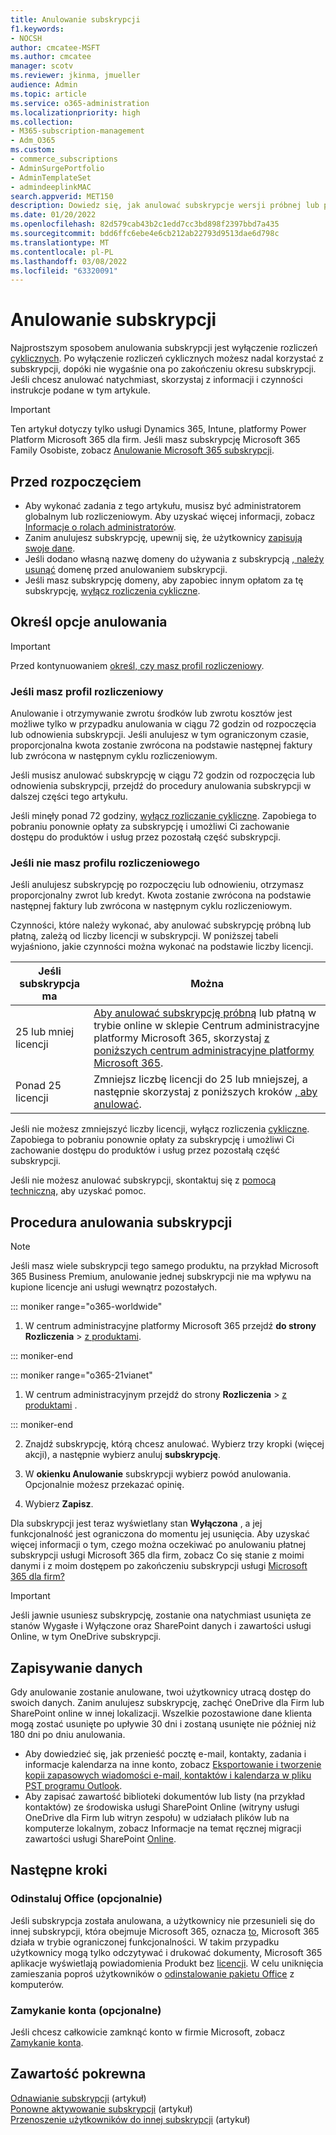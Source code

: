 ```yaml
---
title: Anulowanie subskrypcji
f1.keywords:
- NOCSH
author: cmcatee-MSFT
ms.author: cmcatee
manager: scotv
ms.reviewer: jkinma, jmueller
audience: Admin
ms.topic: article
ms.service: o365-administration
ms.localizationpriority: high
ms.collection:
- M365-subscription-management
- Adm_O365
ms.custom:
- commerce_subscriptions
- AdminSurgePortfolio
- AdminTemplateSet
- admindeeplinkMAC
search.appverid: MET150
description: Dowiedz się, jak anulować subskrypcje wersji próbnej lub płatnej usługi Dynamics 365, Intune, platformy Power Microsoft 365 dla firm w ramach usługi centrum administracyjne platformy Microsoft 365.
ms.date: 01/20/2022
ms.openlocfilehash: 82d579cab43b2c1edd7cc3bd898f2397bbd7a435
ms.sourcegitcommit: bdd6ffc6ebe4e6cb212ab22793d9513dae6d798c
ms.translationtype: MT
ms.contentlocale: pl-PL
ms.lasthandoff: 03/08/2022
ms.locfileid: "63320091"
---
```

# <a name="cancel-your-subscription"></a>Anulowanie subskrypcji

Najprostszym sposobem anulowania subskrypcji jest wyłączenie rozliczeń [cyklicznych](renew-your-subscription.md). Po wyłączenie rozliczeń cyklicznych możesz nadal korzystać z subskrypcji, dopóki nie wygaśnie ona po zakończeniu okresu subskrypcji. Jeśli chcesz anulować natychmiast, skorzystaj z informacji i czynności instrukcje podane w tym artykule.

> [!IMPORTANT]
> Ten artykuł dotyczy tylko usługi Dynamics 365, Intune, platformy Power Platform Microsoft 365 dla firm. Jeśli masz subskrypcję Microsoft 365 Family Osobiste, zobacz [Anulowanie Microsoft 365 subskrypcji](https://support.microsoft.com/office/cancel-a-microsoft-365-subscription-46e2634c-c64b-4c65-94b9-2cc9c960e91b?OCID=M365_DocsCancel_Link).

## <a name="before-you-begin"></a>Przed rozpoczęciem

- Aby wykonać zadania z tego artykułu, musisz być administratorem globalnym lub rozliczeniowym. Aby uzyskać więcej informacji, zobacz [Informacje o rolach administratorów](../../admin/add-users/about-admin-roles.md).
- Zanim anulujesz subskrypcję, upewnij się, że użytkownicy [zapisują swoje dane](#save-your-data).
- Jeśli dodano własną nazwę domeny do używania z subskrypcją [, należy usunąć](../../admin/get-help-with-domains/remove-a-domain.md) domenę przed anulowaniem subskrypcji.
- Jeśli masz subskrypcję domeny, aby zapobiec innym opłatom za tę subskrypcję, [wyłącz rozliczenia cykliczne](renew-your-subscription.md).

## <a name="determine-your-cancellation-options"></a>Określ opcje anulowania

> [!IMPORTANT]
> Przed kontynuowaniem [określ, czy masz profil rozliczeniowy](../billing-and-payments/manage-billing-profiles.md#view-my-billing-profiles).

### <a name="if-you-have-a-billing-profile"></a>Jeśli masz profil rozliczeniowy

Anulowanie i otrzymywanie zwrotu środków lub zwrotu kosztów jest możliwe tylko w przypadku anulowania w ciągu 72 godzin od rozpoczęcia lub odnowienia subskrypcji. Jeśli anulujesz w tym ograniczonym czasie, proporcjonalna kwota zostanie zwrócona na podstawie następnej faktury lub zwrócona w następnym cyklu rozliczeniowym.

Jeśli musisz anulować subskrypcję w ciągu 72 godzin od rozpoczęcia lub odnowienia subskrypcji, przejdź do procedury anulowania [](#steps-to-cancel-your-subscription) subskrypcji w dalszej części tego artykułu.

Jeśli minęły ponad 72 godziny, [wyłącz rozliczanie cykliczne](renew-your-subscription.md). Zapobiega to pobraniu ponownie opłaty za subskrypcję i umożliwi Ci zachowanie dostępu do produktów i usług przez pozostałą część subskrypcji.

### <a name="if-you-dont-have-a-billing-profile"></a>Jeśli nie masz profilu rozliczeniowego

Jeśli anulujesz subskrypcję po rozpoczęciu lub odnowieniu, otrzymasz proporcjonalny zwrot lub kredyt. Kwota zostanie zwrócona na podstawie następnej faktury lub zwrócona w następnym cyklu rozliczeniowym.

Czynności, które należy wykonać, aby anulować subskrypcję próbną lub płatną, zależą od liczby licencji w subskrypcji. W poniższej tabeli wyjaśniono, jakie czynności można wykonać na podstawie liczby licencji.

|Jeśli subskrypcja ma  |Można  |
|--------------|--------------|
|25 lub mniej licencji  | [Aby anulować subskrypcję próbną](#steps-to-cancel-your-subscription) lub płatną w trybie online w sklepie Centrum administracyjne platformy Microsoft 365, skorzystaj <a href="https://go.microsoft.com/fwlink/p/?linkid=2024339" target="_blank">z poniższych centrum administracyjne platformy Microsoft 365</a>.        |
|Ponad 25 licencji   | Zmniejsz liczbę licencji do 25 lub mniejszej, a następnie skorzystaj z poniższych kroków [, aby anulować](#steps-to-cancel-your-subscription).      |

Jeśli nie możesz zmniejszyć liczby licencji, wyłącz rozliczenia [cykliczne](renew-your-subscription.md). Zapobiega to pobraniu ponownie opłaty za subskrypcję i umożliwi Ci zachowanie dostępu do produktów i usług przez pozostałą część subskrypcji.

Jeśli nie możesz anulować subskrypcji, skontaktuj się z [pomocą techniczną,](../../admin/get-help-support.md) aby uzyskać pomoc.

## <a name="steps-to-cancel-your-subscription"></a>Procedura anulowania subskrypcji

> [!NOTE]
> Jeśli masz wiele subskrypcji tego samego produktu, na przykład Microsoft 365 Business Premium, anulowanie jednej subskrypcji nie ma wpływu na kupione licencje ani usługi wewnątrz pozostałych.

::: moniker range="o365-worldwide"

1. W centrum administracyjne platformy Microsoft 365 przejdź **do strony Rozliczenia** \> <a href="https://go.microsoft.com/fwlink/p/?linkid=842054" target="_blank">z produktami</a>.

::: moniker-end

::: moniker range="o365-21vianet"

1. W centrum administracyjnym przejdź do strony **Rozliczenia** \> <a href="https://go.microsoft.com/fwlink/p/?linkid=850626" target="_blank">z produktami</a> .

::: moniker-end

2. Znajdź subskrypcję, którą chcesz anulować. Wybierz trzy kropki (więcej akcji), a następnie wybierz anuluj **subskrypcję**.

3. W **okienku Anulowanie** subskrypcji wybierz powód anulowania. Opcjonalnie możesz przekazać opinię.

4. Wybierz **Zapisz**.

Dla subskrypcji jest teraz wyświetlany stan **Wyłączona** , a jej funkcjonalność jest ograniczona do momentu jej usunięcia. Aby uzyskać więcej informacji o tym, czego można oczekiwać po anulowaniu płatnej subskrypcji usługi Microsoft 365 dla firm, zobacz Co się stanie z moimi danymi i z moim dostępem po zakończeniu subskrypcji usługi [Microsoft 365 dla firm?](what-if-my-subscription-expires.md)

> [!IMPORTANT]
> Jeśli jawnie usuniesz subskrypcję, zostanie ona natychmiast usunięta ze  stanów Wygasłe i Wyłączone oraz SharePoint danych i zawartości usługi Online, w tym OneDrive subskrypcji.

## <a name="save-your-data"></a>Zapisywanie danych

Gdy anulowanie zostanie anulowane, twoi użytkownicy utracą dostęp do swoich danych. Zanim anulujesz subskrypcję, zachęć OneDrive dla Firm lub SharePoint online w innej lokalizacji. Wszelkie pozostawione dane klienta mogą zostać usunięte po upływie 30 dni i zostaną usunięte nie później niż 180 dni po dniu anulowania.

- Aby dowiedzieć się, jak przenieść pocztę e-mail, kontakty, zadania i informacje kalendarza na inne konto, zobacz [Eksportowanie i tworzenie kopii zapasowych wiadomości e-mail, kontaktów i kalendarza w pliku PST programu Outlook](https://support.microsoft.com/office/14252b52-3075-4e9b-be4e-ff9ef1068f91).
- Aby zapisać zawartość biblioteki dokumentów lub listy (na przykład kontaktów) ze środowiska usługi SharePoint Online (witryny usługi OneDrive dla Firm lub witryn zespołu) w udziałach plików lub na komputerze lokalnym, zobacz Informacje na temat ręcznej migracji zawartości usługi SharePoint [Online](/sharepoint/troubleshoot/migration-tool/content-manual-migration).

## <a name="next-steps"></a>Następne kroki

### <a name="uninstall-office-optional"></a>Odinstaluj Office (opcjonalnie)

Jeśli subskrypcja została anulowana, a użytkownicy nie przesunieli się do innej subskrypcji, która obejmuje Microsoft 365, oznacza [to](move-users-different-subscription.md), Microsoft 365 działa w trybie ograniczonej funkcjonalności. W takim przypadku użytkownicy mogą tylko odczytywać i drukować dokumenty, Microsoft 365 aplikacje wyświetlają powiadomienia Produkt bez [licencji](https://support.microsoft.com/office/0d23d3c0-c19c-4b2f-9845-5344fedc4380). W celu uniknięcia zamieszania poproś użytkowników o [odinstalowanie pakietu Office](https://support.microsoft.com/office/9dd49b83-264a-477a-8fcc-2fdf5dbf61d8) z komputerów.

### <a name="close-your-account-optional"></a>Zamykanie konta (opcjonalne)

Jeśli chcesz całkowicie zamknąć konto w firmie Microsoft, zobacz [Zamykanie konta](../close-your-account.md).

## <a name="related-content"></a>Zawartość pokrewna

[Odnawianie subskrypcji](renew-your-subscription.md) (artykuł)\
[Ponowne aktywowanie subskrypcji](reactivate-your-subscription.md) (artykuł)\
[Przenoszenie użytkowników do innej subskrypcji](move-users-different-subscription.md) (artykuł)
